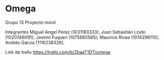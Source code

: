 # Omega
Grupo 13
Proyecto móvil

Integrantes 
Miguel Angel Perez (1031183333); Juan Sebastián Lindo (1020746091); Jasmin Fuquen (1075685565); Mauricio Rivas (1014296110); Andrés García (1116238326); 

Link de trello
https://trello.com/b/ZbaeT1DT/omega
